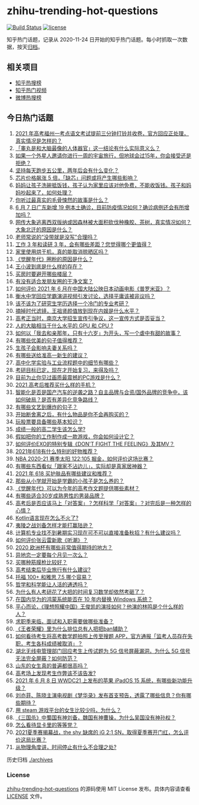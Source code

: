 # zhihu-trending-hot-questions

[![Build Status](https://github.com/justjavac/zhihu-trending-hot-questions/workflows/ci/badge.svg?branch=master)](https://github.com/justjavac/zhihu-trending-hot-questions/actions)
[![license](https://img.shields.io/github/license/justjavac/zhihu-trending-hot-questions)](https://github.com/justjavac/zhihu-trending-hot-questions/blob/master/LICENSE)

知乎热门话题，记录从 2020-11-24 日开始的知乎热门话题。每小时抓取一次数据，按天[归档](./archives)。

## 相关项目

- [知乎热搜榜](https://github.com/justjavac/zhihu-trending-top-search)
- [知乎热门视频](https://github.com/justjavac/zhihu-trending-hot-video)
- [微博热搜榜](https://github.com/justjavac/weibo-trending-hot-search)

## 今日热门话题

<!-- BEGIN -->
<!-- 最后更新时间 Wed Jun 09 2021 03:29:52 GMT+0800 (China Standard Time) -->

1. [2021
   年高考福州一考点语文考试提前三分钟打铃并收卷，官方回应正处理，真实情况是怎样的？](https://www.zhihu.com/question/463603842)
2. [「睾丸是和大脑最像的人体器官」这一结论有什么实际意义么？](https://www.zhihu.com/question/463156456)
3. [如果一个外星人邀请你进行一周的宇宙旅行，但地球会过15年，你会接受还是拒绝？](https://www.zhihu.com/question/463336626)
4. [坚持每天跑步五公里，两年后会有什么变化？](https://www.zhihu.com/question/418315082)
5. [芯片价格飙涨 5 倍，「缺芯」问题或将产生哪些影响？](https://www.zhihu.com/question/463574415)
6. [妈妈让孩子洗碗抵饭钱，孩子认为家里应该对他免费，不能收饭钱。孩子和妈妈吵起来了，如何处理？](https://www.zhihu.com/question/463356821)
7. [你听过最真实的毛骨悚然的故事是什么？](https://www.zhihu.com/question/458168131)
8. [6 月 7 日广东新增 19
   例本土确诊，目前防疫情况如何？确诊病例还会有所增加吗？](https://www.zhihu.com/question/463806780)
9. [网传大象逃离西双版纳或因森林被大面积砍伐种橡胶、茶树，真实情况如何？大象北迁的原因是什么？](https://www.zhihu.com/question/463575906)
10. [老师常说的“没带就是没写”合理吗？](https://www.zhihu.com/question/457033055)
11. [工作 3 年和读研 3 年，会有哪些差距？您觉得哪个更值得？](https://www.zhihu.com/question/463621272)
12. [家里使用烘干机，真的能取消晾晒区吗？](https://www.zhihu.com/question/450607143)
13. [《觉醒年代》圈粉的原因是什么？](https://www.zhihu.com/question/460648920)
14. [王小波到底是什么样的存在？](https://www.zhihu.com/question/27333174)
15. [买房时要避开哪些楼层？](https://www.zhihu.com/question/447920355)
16. [有没有适合发朋友圈的干净文案？](https://www.zhihu.com/question/427302918)
17. [如何评价 2021 年 6
    月在中国大陆公映日本动画电影《普罗米亚》？](https://www.zhihu.com/question/462217273)
18. [衡水中学回应学霸演讲视频引发讨论，选择平庸该被非议吗？](https://www.zhihu.com/question/462967509)
19. [该不该为了研究生学历选择一个冷门的专业考研？](https://www.zhihu.com/question/458850143)
20. [摘掉时代滤镜，王祖贤颜值放到现在内娱是什么水平？](https://www.zhihu.com/question/460820502)
21. [高考正当时，南京大学招生宣传引争议，这一宣传方式是否妥当？](https://www.zhihu.com/question/463702038)
22. [人的大脑相当于什么水平的 GPU 和 CPU ?](https://www.zhihu.com/question/404006982)
23. [如何以「我去和亲那年，只有十六岁」为开头，写一个虐中有甜的故事？](https://www.zhihu.com/question/437988845)
24. [有哪些优美的句子值得推荐？](https://www.zhihu.com/question/459600599)
25. [生孩子会影响夫妻关系吗？](https://www.zhihu.com/question/369792300)
26. [有哪些送给准高一新生的建议？](https://www.zhihu.com/question/49779691)
27. [高中化学实验与工业流程题中的细节有哪些？](https://www.zhihu.com/question/383773565)
28. [考研目标已定，现在才开始复习，来得及吗？](https://www.zhihu.com/question/463136813)
29. [目前为止你见过画质最震撼的PC游戏是什么？](https://www.zhihu.com/question/334549140)
30. [2021 高考后推荐买什么样的手机？](https://www.zhihu.com/question/460386683)
31. [智能化是否是国产汽车的逆袭之路？自主品牌与合资/国外品牌的竞争中，该如何破局？是否有差异化竞争路线？](https://www.zhihu.com/question/436854466)
32. [有哪些文艺到爆炸的句子？](https://www.zhihu.com/question/308829198)
33. [开始断舍离之后，有什么物品是你不会再购买的？](https://www.zhihu.com/question/457895008)
34. [玩股票要具备哪些基本知识？](https://www.zhihu.com/question/19807409)
35. [成绩一般的高二学生该怎么学?](https://www.zhihu.com/question/463170914)
36. [假如把你的工作制作成一款游戏，你会如何设计它？](https://www.zhihu.com/question/462775862)
37. [如何评价EXO的特别专辑《DON'T FIGHT THE
    FEELING》及其MV？](https://www.zhihu.com/question/458831246)
38. [2021年618有什么特别的好物推荐？](https://www.zhihu.com/question/461478895)
39. [NBA 2020-21 赛季太阳 122:105
    掘金，如何评价这场比赛？](https://www.zhihu.com/question/463814681)
40. [有哪些东西看似「跟家不沾边儿」，实际却是真家居神器？](https://www.zhihu.com/question/454606011)
41. [2021 年 618 买护肤品有哪些建议和推荐？](https://www.zhihu.com/question/397144646)
42. [那些从小学就开始是学霸的小孩子是怎么养的？](https://www.zhihu.com/question/427567462)
43. [《觉醒年代》可以为今年的高考作文题提供哪些素材？](https://www.zhihu.com/question/463608592)
44. [有哪些适合30岁成熟男性的男装品牌？](https://www.zhihu.com/question/265777777)
45. [高考后是否应该马上「对答案」？怎样科学「对答案」？对完后是一种怎样的心情？](https://www.zhihu.com/question/463614773)
46. [Kotlin语言现在怎么不火了?](https://www.zhihu.com/question/461471019)
47. [夷陵之战刘备怎样才能打赢陆逊？](https://www.zhihu.com/question/463713654)
48. [计算机专业找不到暑期实习现在可不可以直接准备秋招？有什么建议吗？](https://www.zhihu.com/question/459194394)
49. [如何评价张云雷新歌《听潮》？](https://www.zhihu.com/question/463789122)
50. [2020 欧洲杯有哪些非常值得期待的地方？](https://www.zhihu.com/question/463813116)
51. [异地恋一定要每个月见一次么？](https://www.zhihu.com/question/459310231)
52. [买哪种筋膜枪比较好？](https://www.zhihu.com/question/376327980)
53. [高考结束后毕业旅行有什么建议?](https://www.zhihu.com/question/459962607)
54. [托福 100+ 和雅思 7.5 哪个容易？](https://www.zhihu.com/question/26489793)
55. [哲学和科学能让人活的通透吗？](https://www.zhihu.com/question/463258300)
56. [为什么有人考研花了大把的时间复习数学却依然考砸了？](https://www.zhihu.com/question/390760713)
57. [在国内华为的鸿蒙系统能否在 10 年内替换 Windows
    系统？](https://www.zhihu.com/question/462366986)
58. [平心而论，《理想照耀中国》王俊凯的演技如何？他演的林鸣是个什么样的人？](https://www.zhihu.com/question/463762791)
59. [求职季来临，面试和入职需要做哪些准备？](https://www.zhihu.com/question/462924309)
60. [《王者荣耀》里为什么排位总有人把把ban辅助？](https://www.zhihu.com/question/461168119)
61. [如何看待考生将高考数学题拍照上传至搜题
    APP，官方通报「监考人员存在失职，考生各科成绩被取消」？](https://www.zhihu.com/question/463826989)
62. [湖北无线电管理部门回应考生上传试题为 5G 信号屏蔽漏洞，为什么 5G
    信号无法完全屏蔽？如何防范？](https://www.zhihu.com/question/463853973)
63. [山东的女生真的普遍都很高吗？](https://www.zhihu.com/question/389402145)
64. [高考场上发现考生作弊该不该告发?](https://www.zhihu.com/question/463567379)
65. [2021 年 6 月 8 日 WWDC21 上发布的苹果 iPadOS 15
    系统，有哪些新功能升级？](https://www.zhihu.com/question/463792155)
66. [刘亦菲、陈晓主演电视剧《梦华录》发布首支预告，透露了哪些信息？你有哪些期待？](https://www.zhihu.com/question/463707226)
67. [用 steam 游戏平台的女生比较少吗，为什么？](https://www.zhihu.com/question/451787400)
68. [《三国杀》中蜀国有神刘备，魏国有神曹操，为什么吴国没有神孙权？](https://www.zhihu.com/question/463422109)
69. [怎么看待显卡里的等等党？](https://www.zhihu.com/question/448323212)
70. [2021夏季赛揭幕战，the shy 缺席的 iG 2:1
    SN，取得夏季赛开门红，怎么评价这局比赛？](https://www.zhihu.com/question/463714199)
71. [从物理角度讲，时间停止有什么不合理之处?](https://www.zhihu.com/question/463532554)

<!-- END -->

历史归档 [./archives](./archives)

### License

[zhihu-trending-hot-questions](https://github.com/justjavac/zhihu-trending-hot-questions)
的源码使用 MIT License 发布。具体内容请查看 [LICENSE](./LICENSE) 文件。
